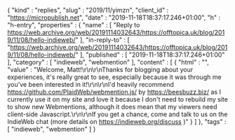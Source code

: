 {
  "kind" : "replies",
  "slug" : "2019/11/yimzn",
  "client_id" : "https://micropublish.net",
  "date" : "2019-11-18T18:37:17.246+01:00",
  "h" : "h-entry",
  "properties" : {
    "name" : [ "Reply to https://web.archive.org/web/20191114032643/https://offtopica.uk/blog/2019/11/08/hello-indieweb/" ],
    "in-reply-to" : [ "https://web.archive.org/web/20191114032643/https://offtopica.uk/blog/2019/11/08/hello-indieweb/" ],
    "published" : [ "2019-11-18T18:37:17.246+01:00" ],
    "category" : [ "indieweb", "webmention" ],
    "content" : [ {
      "html" : "",
      "value" : "Welcome, Matt!\r\n\r\nThanks for blogging about your experiences, it's really great to see, especially because it was through me you've been interested in it!\r\n\r\nI'd heavily recommend https://github.com/PlaidWeb/webmention.js/ by https://beesbuzz.biz/ as I currently use it on my site and love it because I don't need to rebuild my site to show new Webmentions, although it does mean that my viewers need client-side Javascript.\r\n\r\nIf you get a chance, come and talk to us on the IndieWeb chat (more details on https://indieweb.org/discuss )"
    } ]
  },
  "tags" : [ "indieweb", "webmention" ]
}
